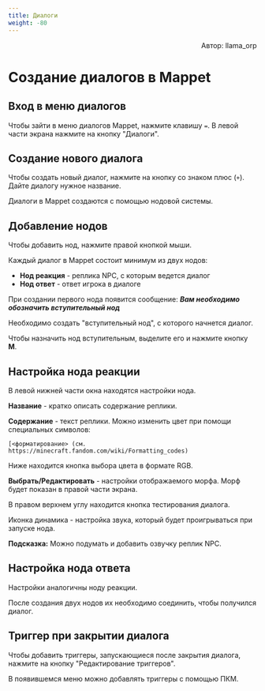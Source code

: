 ```yaml
---
title: Диалоги
weight: -80
---
```


<p align="right">Автор: llama_orp</p>

# Создание диалогов в Mappet

## Вход в меню диалогов
Чтобы зайти в меню диалогов Mappet, нажмите клавишу `=`. В левой части экрана нажмите на кнопку "Диалоги".

## Создание нового диалога
Чтобы создать новый диалог, нажмите на кнопку со знаком плюс (`+`). Дайте диалогу нужное название.

Диалоги в Mappet создаются с помощью нодовой системы.

## Добавление нодов
Чтобы добавить нод, нажмите правой кнопкой мыши.

Каждый диалог в Mappet состоит минимум из двух нодов:

- **Нод реакция** - реплика NPC, с которым ведется диалог
- **Нод ответ** - ответ игрока в диалоге

При создании первого нода появится сообщение: ***Вам необходимо обозначить вступительный нод***

Необходимо создать "вступительный нод", с которого начнется диалог.

Чтобы назначить нод вступительным, выделите его и нажмите кнопку **M**.

## Настройка нода реакции

В левой нижней части окна находятся настройки нода.

**Название** - кратко описать содержание реплики.

**Содержание** - текст реплики. Можно изменить цвет при помощи специальных символов:

```
[<форматирование> (см. https://minecraft.fandom.com/wiki/Formatting_codes)
```

Ниже находится кнопка выбора цвета в формате RGB.

**Выбрать/Редактировать** - настройки отображаемого морфа. Морф будет показан в правой части экрана.

В правом верхнем углу находится кнопка тестирования диалога.

Иконка динамика - настройка звука, который будет проигрываться при запуске нода.

**Подсказка:** Можно подумать и добавить озвучку реплик NPC.

## Настройка нода ответа

Настройки аналогичны ноду реакции.

После создания двух нодов их необходимо соединить, чтобы получился диалог.

## Триггер при закрытии диалога

Чтобы добавить триггеры, запускающиеся после закрытия диалога, нажмите на кнопку "Редактирование триггеров".

В появившемся меню можно добавлять триггеры с помощью ПКМ.